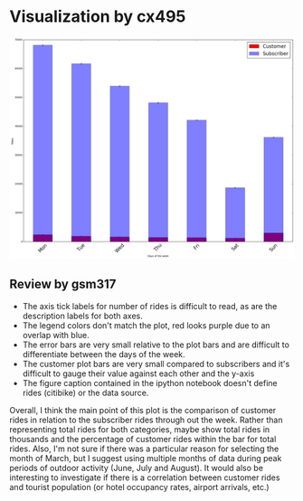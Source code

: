
# Visualization by cx495
![Visualization to review by cx495](https://raw.githubusercontent.com/gsmayes/PUI2016_gsm317/master/HW8_gsm317/cx495.png)

## Review by gsm317
 - The axis tick labels for number of rides is difficult to read, as are the description labels for both axes.
 - The legend colors don't match the plot, red looks purple due to an overlap with blue.
 - The error bars are very small relative to the plot bars and are difficult to differentiate between the days of the week.
 - The customer plot bars are very small compared to subscribers and it's difficult to gauge their value against each other and the y-axis
 - The figure caption contained in the ipython notebook doesn't define rides (citibike) or the data source.
 
Overall, I think the main point of this plot is the comparison of customer rides in relation to the subscriber rides through out the week. Rather than representing total rides for both categories, maybe show total rides in thousands and the percentage of customer rides within the bar for total rides. Also, I'm not sure if there was a particular reason for selecting the month of March, but I suggest using multiple months of data during peak periods of outdoor activity (June, July and August). It would also be interesting to investigate if there is a correlation between customer rides and tourist population (or hotel occupancy rates, airport arrivals, etc.)
